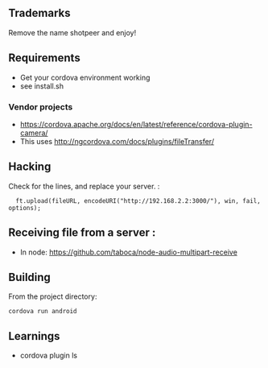 ## Trademarks

Remove the name shotpeer and enjoy! 

## Requirements

* Get your cordova environment working
* see install.sh

### Vendor projects

* https://cordova.apache.org/docs/en/latest/reference/cordova-plugin-camera/
* This uses http://ngcordova.com/docs/plugins/fileTransfer/

## Hacking

Check for the lines, and replace your server. 
: 
```
  ft.upload(fileURL, encodeURI("http://192.168.2.2:3000/"), win, fail, options);
```

## Receiving file from a server : 

* In node: https://github.com/taboca/node-audio-multipart-receive

## Building

From the project directory: 

```
cordova run android
```

## Learnings

* cordova plugin ls

